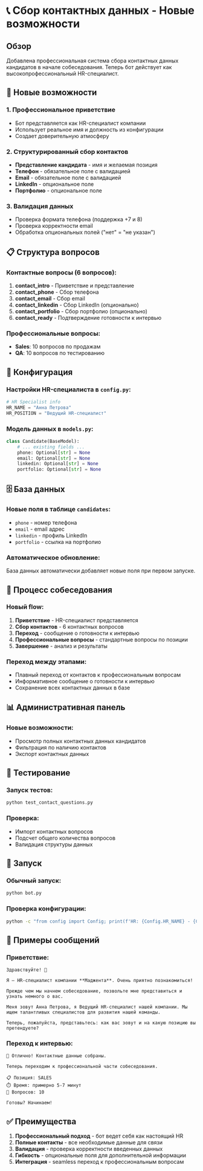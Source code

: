 # 📞 Сбор контактных данных - Новые возможности

## Обзор

Добавлена профессиональная система сбора контактных данных кандидатов в начале собеседования. Теперь бот действует как высокопрофессиональный HR-специалист.

## 🎯 Новые возможности

### 1. Профессиональное приветствие
- Бот представляется как HR-специалист компании
- Использует реальное имя и должность из конфигурации
- Создает доверительную атмосферу

### 2. Структурированный сбор контактов
- **Представление кандидата** - имя и желаемая позиция
- **Телефон** - обязательное поле с валидацией
- **Email** - обязательное поле с валидацией  
- **LinkedIn** - опциональное поле
- **Портфолио** - опциональное поле

### 3. Валидация данных
- Проверка формата телефона (поддержка +7 и 8)
- Проверка корректности email
- Обработка опциональных полей ("нет" = "не указан")

## 📋 Структура вопросов

### Контактные вопросы (6 вопросов):
1. **contact_intro** - Приветствие и представление
2. **contact_phone** - Сбор телефона
3. **contact_email** - Сбор email
4. **contact_linkedin** - Сбор LinkedIn (опционально)
5. **contact_portfolio** - Сбор портфолио (опционально)
6. **contact_ready** - Подтверждение готовности к интервью

### Профессиональные вопросы:
- **Sales**: 10 вопросов по продажам
- **QA**: 10 вопросов по тестированию

## 🔧 Конфигурация

### Настройки HR-специалиста в `config.py`:
```python
# HR Specialist info
HR_NAME = "Анна Петрова"
HR_POSITION = "Ведущий HR-специалист"
```

### Модель данных в `models.py`:
```python
class Candidate(BaseModel):
    # ... existing fields ...
    phone: Optional[str] = None
    email: Optional[str] = None
    linkedin: Optional[str] = None
    portfolio: Optional[str] = None
```

## 🗄️ База данных

### Новые поля в таблице `candidates`:
- `phone` - номер телефона
- `email` - email адрес
- `linkedin` - профиль LinkedIn
- `portfolio` - ссылка на портфолио

### Автоматическое обновление:
База данных автоматически добавляет новые поля при первом запуске.

## 🔄 Процесс собеседования

### Новый flow:
1. **Приветствие** - HR-специалист представляется
2. **Сбор контактов** - 6 контактных вопросов
3. **Переход** - сообщение о готовности к интервью
4. **Профессиональные вопросы** - стандартные вопросы по позиции
5. **Завершение** - анализ и результаты

### Переход между этапами:
- Плавный переход от контактов к профессиональным вопросам
- Информативное сообщение о готовности к интервью
- Сохранение всех контактных данных в базе

## 📊 Административная панель

### Новые возможности:
- Просмотр полных контактных данных кандидатов
- Фильтрация по наличию контактов
- Экспорт контактных данных

## 🧪 Тестирование

### Запуск тестов:
```bash
python test_contact_questions.py
```

### Проверка:
- Импорт контактных вопросов
- Подсчет общего количества вопросов
- Валидация структуры данных

## 🚀 Запуск

### Обычный запуск:
```bash
python bot.py
```

### Проверка конфигурации:
```bash
python -c "from config import Config; print(f'HR: {Config.HR_NAME} - {Config.HR_POSITION}')"
```

## 📝 Примеры сообщений

### Приветствие:
```
Здравствуйте! 👋

Я — HR-специалист компании **Маджента**. Очень приятно познакомиться!

Прежде чем мы начнем собеседование, позвольте мне представиться и узнать немного о вас.

Меня зовут Анна Петрова, я Ведущий HR-специалист нашей компании. Мы ищем талантливых специалистов для развития нашей команды.

Теперь, пожалуйста, представьтесь: как вас зовут и на какую позицию вы претендуете?
```

### Переход к интервью:
```
🎯 Отлично! Контактные данные собраны.

Теперь переходим к профессиональной части собеседования.

📋 Позиция: SALES
⏱️ Время: примерно 5-7 минут
📝 Вопросов: 10

Готовы? Начинаем!
```

## ✅ Преимущества

1. **Профессиональный подход** - бот ведет себя как настоящий HR
2. **Полные контакты** - все необходимые данные для связи
3. **Валидация** - проверка корректности введенных данных
4. **Гибкость** - опциональные поля для дополнительной информации
5. **Интеграция** - seamless переход к профессиональным вопросам 